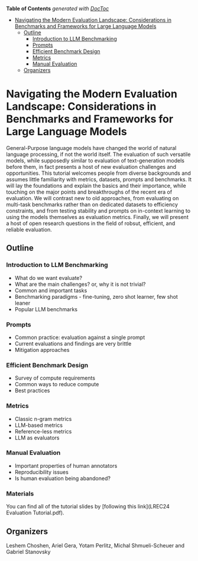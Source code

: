 <!-- START doctoc generated TOC please keep comment here to allow auto update -->
<!-- DON'T EDIT THIS SECTION, INSTEAD RE-RUN doctoc TO UPDATE -->
**Table of Contents**  *generated with [DocToc](https://github.com/thlorenz/doctoc)*

- [Navigating the Modern Evaluation Landscape: Considerations in Benchmarks and Frameworks for Large Language Models](#navigating-the-modern-evaluation-landscape-considerations-in-benchmarks-and-frameworks-for-large-language-models)
  - [Outline](#outline)
    - [Introduction to LLM Benchmarking](#introduction-to-llm-benchmarking)
    - [Prompts](#prompts)
    - [Efficient Benchmark Design](#efficient-benchmark-design)
    - [Metrics](#metrics)
    - [Manual Evaluation](#manual-evaluation)
  - [Organizers](#organizers)

<!-- END doctoc generated TOC please keep comment here to allow auto update -->

# Navigating the Modern Evaluation Landscape: Considerations in Benchmarks and Frameworks for Large Language Models

General-Purpose language models have changed the world of natural language processing, if not the world itself. The evaluation of such versatile models, while supposedly similar to evaluation of text-generation models before them, in fact presents a host of new evaluation challenges and opportunities. This tutorial welcomes people from diverse backgrounds and assumes little familiarity with metrics, datasets, prompts and benchmarks. It will lay the foundations and explain the basics and their importance, while touching on the major points and breakthroughs of the recent era of evaluation. We will contrast new to old approaches, from evaluating on multi-task benchmarks rather than on dedicated datasets to efficiency constraints, and from testing stability and prompts on in-context learning to using the models themselves as evaluation metrics. Finally, we will present a host of open research questions in the field of robsut, efficient, and reliable evaluation.


## Outline

### Introduction to LLM Benchmarking
* What do we want evaluate?
* What are the main challenges? or, why it is not trivial?
* Common and important tasks
* Benchmarking paradigms - fine-tuning, zero shot learner, few shot leaner
* Popular LLM benchmarks

### Prompts
* Common practice: evaluation against a single prompt
* Current evaluations and findings are very brittle
* Mitigation approaches

### Efficient Benchmark Design
* Survey of compute requirements
* Common ways to reduce compute
* Best practices

### Metrics
* Classic n-gram metrics
* LLM-based metrics
* Reference-less metrics
* LLM as evaluators

### Manual Evaluation
* Important properties of human annotators
* Reproducibility issues
* Is human evaluation being abandoned?

### Materials
You can find all of the tutorial slides by [following this link](LREC24 Evaluation Tutorial.pdf).

## Organizers
Leshem Choshen, Ariel Gera, Yotam Perlitz, Michal Shmueli-Scheuer and Gabriel Stanovsky
